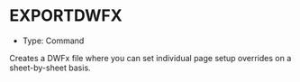 # EXPORTDWFX

- Type: Command

Creates a DWFx file where you can set individual page setup overrides on a sheet-by-sheet basis.
